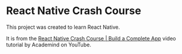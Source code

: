 # React Native Crash Course

This project was created to learn React Native.

It is from the [React Native Crash Course | Build a Complete App](https://www.youtube.com/watch?v=VozPNrt-LfE) video tutorial by Academind on YouTube.


